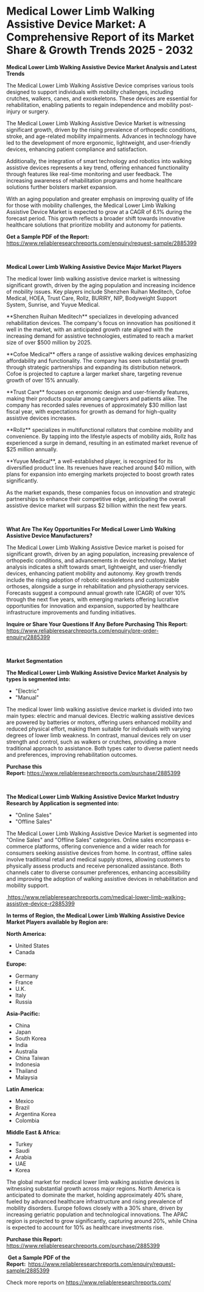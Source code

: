 <p><h1>Medical Lower Limb Walking Assistive Device Market: A Comprehensive Report of its Market Share & Growth Trends 2025 - 2032</h1></p><p><strong>Medical Lower Limb Walking Assistive Device Market Analysis and Latest Trends</strong></p>
<p><p>The Medical Lower Limb Walking Assistive Device comprises various tools designed to support individuals with mobility challenges, including crutches, walkers, canes, and exoskeletons. These devices are essential for rehabilitation, enabling patients to regain independence and mobility post-injury or surgery. </p><p>The Medical Lower Limb Walking Assistive Device Market is witnessing significant growth, driven by the rising prevalence of orthopedic conditions, stroke, and age-related mobility impairments. Advances in technology have led to the development of more ergonomic, lightweight, and user-friendly devices, enhancing patient compliance and satisfaction. </p><p>Additionally, the integration of smart technology and robotics into walking assistive devices represents a key trend, offering enhanced functionality through features like real-time monitoring and user feedback. The increasing awareness of rehabilitation programs and home healthcare solutions further bolsters market expansion. </p><p>With an aging population and greater emphasis on improving quality of life for those with mobility challenges, the Medical Lower Limb Walking Assistive Device Market is expected to grow at a CAGR of 6.1% during the forecast period. This growth reflects a broader shift towards innovative healthcare solutions that prioritize mobility and autonomy for patients.</p></p>
<p><strong>Get a Sample PDF of the Report:&nbsp;</strong> <a href="https://www.reliableresearchreports.com/enquiry/request-sample/2885399?utm_campaign=2243&utm_medium=2&utm_source=Github&utm_content=ia&utm_term=13032025&utm_id=medical-lower-limb-walking-assistive-device">https://www.reliableresearchreports.com/enquiry/request-sample/2885399</a></p>
<p>&nbsp;</p>
<p><strong>Medical Lower Limb Walking Assistive Device Major Market Players</strong></p>
<p><p>The medical lower limb walking assistive device market is witnessing significant growth, driven by the aging population and increasing incidence of mobility issues. Key players include Shenzhen Ruihan Meditech, Cofoe Medical, HOEA, Trust Care, Rollz, BURIRY, NIP, Bodyweight Support System, Sunrise, and Yuyue Medical.</p><p>**Shenzhen Ruihan Meditech** specializes in developing advanced rehabilitation devices. The company's focus on innovation has positioned it well in the market, with an anticipated growth rate aligned with the increasing demand for assistive technologies, estimated to reach a market size of over $500 million by 2025.</p><p>**Cofoe Medical** offers a range of assistive walking devices emphasizing affordability and functionality. The company has seen substantial growth through strategic partnerships and expanding its distribution network. Cofoe is projected to capture a larger market share, targeting revenue growth of over 15% annually.</p><p>**Trust Care** focuses on ergonomic design and user-friendly features, making their products popular among caregivers and patients alike. The company has recorded sales revenues of approximately $30 million last fiscal year, with expectations for growth as demand for high-quality assistive devices increases.</p><p>**Rollz** specializes in multifunctional rollators that combine mobility and convenience. By tapping into the lifestyle aspects of mobility aids, Rollz has experienced a surge in demand, resulting in an estimated market revenue of $25 million annually.</p><p>**Yuyue Medical**, a well-established player, is recognized for its diversified product line. Its revenues have reached around $40 million, with plans for expansion into emerging markets projected to boost growth rates significantly.</p><p>As the market expands, these companies focus on innovation and strategic partnerships to enhance their competitive edge, anticipating the overall assistive device market will surpass $2 billion within the next few years.</p></p>
<p>&nbsp;</p>
<p><strong>What Are The Key Opportunities For Medical Lower Limb Walking Assistive Device Manufacturers?</strong></p>
<p><p>The Medical Lower Limb Walking Assistive Device market is poised for significant growth, driven by an aging population, increasing prevalence of orthopedic conditions, and advancements in device technology. Market analysis indicates a shift towards smart, lightweight, and user-friendly devices, enhancing patient mobility and autonomy. Key growth trends include the rising adoption of robotic exoskeletons and customizable orthoses, alongside a surge in rehabilitation and physiotherapy services. Forecasts suggest a compound annual growth rate (CAGR) of over 10% through the next five years, with emerging markets offering lucrative opportunities for innovation and expansion, supported by healthcare infrastructure improvements and funding initiatives.</p></p>
<p><strong>Inquire or Share Your Questions If Any Before Purchasing This Report:</strong> <a href="https://www.reliableresearchreports.com/enquiry/pre-order-enquiry/2885399?utm_campaign=2243&utm_medium=2&utm_source=Github&utm_content=ia&utm_term=13032025&utm_id=medical-lower-limb-walking-assistive-device">https://www.reliableresearchreports.com/enquiry/pre-order-enquiry/2885399</a></p>
<p>&nbsp;</p>
<p><strong>Market Segmentation</strong></p>
<p><strong>The Medical Lower Limb Walking Assistive Device Market Analysis by types is segmented into:</strong></p>
<p><ul><li>"Electric"</li><li>"Manual"</li></ul></p>
<p><p>The medical lower limb walking assistive device market is divided into two main types: electric and manual devices. Electric walking assistive devices are powered by batteries or motors, offering users enhanced mobility and reduced physical effort, making them suitable for individuals with varying degrees of lower limb weakness. In contrast, manual devices rely on user strength and control, such as walkers or crutches, providing a more traditional approach to assistance. Both types cater to diverse patient needs and preferences, improving rehabilitation outcomes.</p></p>
<p><strong>Purchase this Report:&nbsp;</strong><a href="https://www.reliableresearchreports.com/purchase/2885399?utm_campaign=2243&utm_medium=2&utm_source=Github&utm_content=ia&utm_term=13032025&utm_id=medical-lower-limb-walking-assistive-device">https://www.reliableresearchreports.com/purchase/2885399</a></p>
<p>&nbsp;</p>
<p><strong>The Medical Lower Limb Walking Assistive Device Market Industry Research by Application is segmented into:</strong></p>
<p><ul><li>"Online Sales"</li><li>"Offline Sales"</li></ul></p>
<p><p>The Medical Lower Limb Walking Assistive Device Market is segmented into "Online Sales" and "Offline Sales" categories. Online sales encompass e-commerce platforms, offering convenience and a wider reach for consumers seeking assistive devices from home. In contrast, offline sales involve traditional retail and medical supply stores, allowing customers to physically assess products and receive personalized assistance. Both channels cater to diverse consumer preferences, enhancing accessibility and improving the adoption of walking assistive devices in rehabilitation and mobility support.</p></p>
<p><a href="https://www.reliableresearchreports.com/medical-lower-limb-walking-assistive-device-r2885399?utm_campaign=2243&utm_medium=2&utm_source=Github&utm_content=ia&utm_term=13032025&utm_id=medical-lower-limb-walking-assistive-device">&nbsp;https://www.reliableresearchreports.com/medical-lower-limb-walking-assistive-device-r2885399</a></p>
<p><strong>In terms of Region, the Medical Lower Limb Walking Assistive Device Market Players available by Region are:</strong></p>
<p>
    <p> <strong> North America: </strong>
        <ul>
            <li>United States</li>
            <li>Canada</li>
        </ul>
        </p> 
    <p> <strong> Europe: </strong>
        <ul>
            <li>Germany</li>
            <li>France</li>
            <li>U.K.</li>
            <li>Italy</li>
            <li>Russia</li>
        </ul>
        </p> 
    <p> <strong> Asia-Pacific: </strong>
        <ul>
            <li>China</li>
            <li>Japan</li>
            <li>South Korea</li>
            <li>India</li>
            <li>Australia</li>
            <li>China Taiwan</li>
            <li>Indonesia</li>
            <li>Thailand</li>
            <li>Malaysia</li>
        </ul>
        </p> 
    <p> <strong> Latin America: </strong>
        <ul>
            <li>Mexico</li>
            <li>Brazil</li>
            <li>Argentina Korea</li>
            <li>Colombia</li>
        </ul>
        </p> 
    <p> <strong> Middle East & Africa: </strong>
        <ul>
            <li>Turkey</li>
            <li>Saudi</li>
            <li>Arabia</li>
            <li>UAE</li>
            <li>Korea</li>
        </ul>
    </p>
    </p>
<p><p>The global market for medical lower limb walking assistive devices is witnessing substantial growth across major regions. North America is anticipated to dominate the market, holding approximately 40% share, fueled by advanced healthcare infrastructure and rising prevalence of mobility disorders. Europe follows closely with a 30% share, driven by increasing geriatric population and technological innovations. The APAC region is projected to grow significantly, capturing around 20%, while China is expected to account for 10% as healthcare investments rise.</p></p>
<p><strong>Purchase this Report: </strong><a href="https://www.reliableresearchreports.com/purchase/2885399?utm_campaign=2243&utm_medium=2&utm_source=Github&utm_content=ia&utm_term=13032025&utm_id=medical-lower-limb-walking-assistive-device">https://www.reliableresearchreports.com/purchase/2885399</a></p>
<p>&nbsp;<strong>Get a Sample PDF of the Report:&nbsp;&nbsp;</strong><a href="https://www.reliableresearchreports.com/enquiry/request-sample/2885399?utm_campaign=2243&utm_medium=2&utm_source=Github&utm_content=ia&utm_term=13032025&utm_id=medical-lower-limb-walking-assistive-device">https://www.reliableresearchreports.com/enquiry/request-sample/2885399</a></p>
<p><strong></strong></p>
<p>Check more reports on <a href="https://www.reliableresearchreports.com/?utm_campaign=2243&utm_medium=2&utm_source=Github&utm_content=ia&utm_term=13032025&utm_id=medical-lower-limb-walking-assistive-device">https://www.reliableresearchreports.com/</a></p>